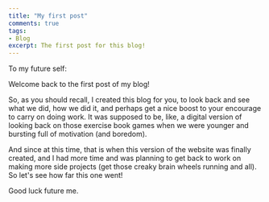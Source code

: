 ```yaml
---
title: "My first post"
comments: true
tags: 
- Blog
excerpt: The first post for this blog!
---
```


To my future self:

Welcome back to the first post of my blog!

So, as you should recall, I created this blog for you, to look back and see what we did, how we did it, and perhaps get a nice boost to your encourage to carry on doing work. It was supposed to be, like, a digital version of looking back on those exercise book games when we were younger and bursting full of motivation (and boredom).

And since at this time, that is when this version of the website was finally created, and I had more time and was planning to get back to work on making more side projects (get those creaky brain wheels running and all). So let's see how far this one went!

Good luck future me.
